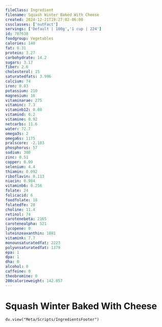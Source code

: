 ```yaml
---
fileClass: Ingredient
filename: Squash Winter Baked With Cheese
created: 2024-12-21T19:27:02-06:00
cssclasses: ['nutFact']
servings: ['Default | 100g','1 cup | 224']
id: 787638
foodgroup: Vegetables
calories: 140
fat: 8.31
protein: 3.27
carbohydrate: 14.2
sugars: 3.17
fiber: 2.6
cholesterol: 15
saturatedfats: 3.996
calcium: 74
iron: 0.83
potassium: 210
magnesium: 16
vitaminarae: 275
vitaminc: 7.3
vitaminb12: 0.08
vitamind: 0.2
vitamine: 0.92
netcarbs: 11.6
water: 72.7
omega3s: 2
omega6s: 1175
pralscore: -2.103
phosphorus: 57
sodium: 300
zinc: 0.51
copper: 0.09
selenium: 4.4
thiamin: 0.092
riboflavin: 0.113
niacin: 0.984
vitaminb6: 0.256
folate: 24
folicacid: 6
foodfolate: 18
folatedfe: 28
choline: 11.4
retinol: 74
carotenebeta: 2165
carotenealpha: 521
lycopene: 0
luteinzeaxanthin: 1081
vitamink: 7.7
monounsaturatedfat: 2223
polyunsaturatedfat: 1379
epa: 1
dpa: 1
dha: 0
alcohol: 0
caffeine: 0
theobromine: 0
200calorieweight: 142.857
---
```


# Squash Winter Baked With Cheese

```dataviewjs
dv.view("Meta/Scripts/IngredientsFooter")
```